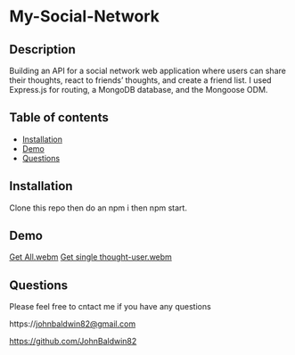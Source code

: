 # My-Social-Network

## Description

Building an API for a social network web application where users can share their thoughts, react to friends’ thoughts, and create a friend list. I used Express.js for routing, a MongoDB database, and the Mongoose ODM. 
## Table of contents


  - [Installation](#Installation)
  - [Demo](#Demo)
  - [Questions](#questions) 


## Installation

Clone this repo then do an npm i then npm start.

## Demo
[Get All.webm](https://github.com/JohnBaldwin82/my-social-network/assets/124854286/aec1b679-2218-4ef2-9fad-0db6c0f807f8)
[Get single thought-user.webm](https://github.com/JohnBaldwin82/my-social-network/assets/124854286/70a99083-47aa-4680-8f59-52c173a12f93)




## Questions

Please feel free to cntact me if you have any questions

https://johnbaldwin82@gmail.com

https://github.com/JohnBaldwin82




